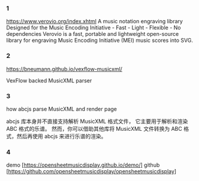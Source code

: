 ### 1 
https://www.verovio.org/index.xhtml
A music notation engraving library
Designed for the Music Encoding Initiative - Fast - Light - Flexible - No dependencies
Verovio is a fast, portable and lightweight open-source library for engraving Music Encoding Initiative (MEI) music scores into SVG.


### 2
https://bneumann.github.io/vexflow-musicxml/

VexFlow backed MusicXML parser


### 3
how abcjs parse MusicXML and render page

abcjs 库本身并不直接支持解析 MusicXML 格式文件， 它主要用于解析和渲染 ABC 格式的乐谱。
然而，你可以借助其他库将 MusicXML 文件转换为 ABC 格式，然后再使用 abcjs 来进行乐谱的渲染。


### 4
demo [https://opensheetmusicdisplay.github.io/demo/]
github [https://github.com/opensheetmusicdisplay/opensheetmusicdisplay]
